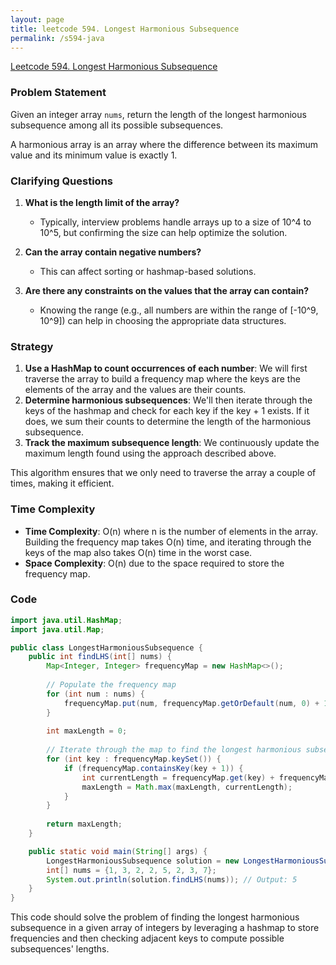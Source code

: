 ```yaml
---
layout: page
title: leetcode 594. Longest Harmonious Subsequence
permalink: /s594-java
---
```

[Leetcode 594. Longest Harmonious Subsequence](https://algoadvance.github.io/algoadvance/l594)
### Problem Statement
Given an integer array `nums`, return the length of the longest harmonious subsequence among all its possible subsequences.

A harmonious array is an array where the difference between its maximum value and its minimum value is exactly 1.

### Clarifying Questions
1. **What is the length limit of the array?**
   - Typically, interview problems handle arrays up to a size of 10^4 to 10^5, but confirming the size can help optimize the solution.
   
2. **Can the array contain negative numbers?**
   - This can affect sorting or hashmap-based solutions.

3. **Are there any constraints on the values that the array can contain?**
   - Knowing the range (e.g., all numbers are within the range of [-10^9, 10^9]) can help in choosing the appropriate data structures.

### Strategy
1. **Use a HashMap to count occurrences of each number**: We will first traverse the array to build a frequency map where the keys are the elements of the array and the values are their counts.
2. **Determine harmonious subsequences**: We'll then iterate through the keys of the hashmap and check for each key if the key + 1 exists. If it does, we sum their counts to determine the length of the harmonious subsequence.
3. **Track the maximum subsequence length**: We continuously update the maximum length found using the approach described above.

This algorithm ensures that we only need to traverse the array a couple of times, making it efficient.

### Time Complexity
- **Time Complexity**: O(n) where n is the number of elements in the array. Building the frequency map takes O(n) time, and iterating through the keys of the map also takes O(n) time in the worst case.
- **Space Complexity**: O(n) due to the space required to store the frequency map.

### Code

```java
import java.util.HashMap;
import java.util.Map;

public class LongestHarmoniousSubsequence {
    public int findLHS(int[] nums) {
        Map<Integer, Integer> frequencyMap = new HashMap<>();
        
        // Populate the frequency map
        for (int num : nums) {
            frequencyMap.put(num, frequencyMap.getOrDefault(num, 0) + 1);
        }
        
        int maxLength = 0;
        
        // Iterate through the map to find the longest harmonious subsequence length
        for (int key : frequencyMap.keySet()) {
            if (frequencyMap.containsKey(key + 1)) {
                int currentLength = frequencyMap.get(key) + frequencyMap.get(key + 1);
                maxLength = Math.max(maxLength, currentLength);
            }
        }
        
        return maxLength;
    }

    public static void main(String[] args) {
        LongestHarmoniousSubsequence solution = new LongestHarmoniousSubsequence();
        int[] nums = {1, 3, 2, 2, 5, 2, 3, 7};
        System.out.println(solution.findLHS(nums)); // Output: 5
    }
}
```

This code should solve the problem of finding the longest harmonious subsequence in a given array of integers by leveraging a hashmap to store frequencies and then checking adjacent keys to compute possible subsequences' lengths.